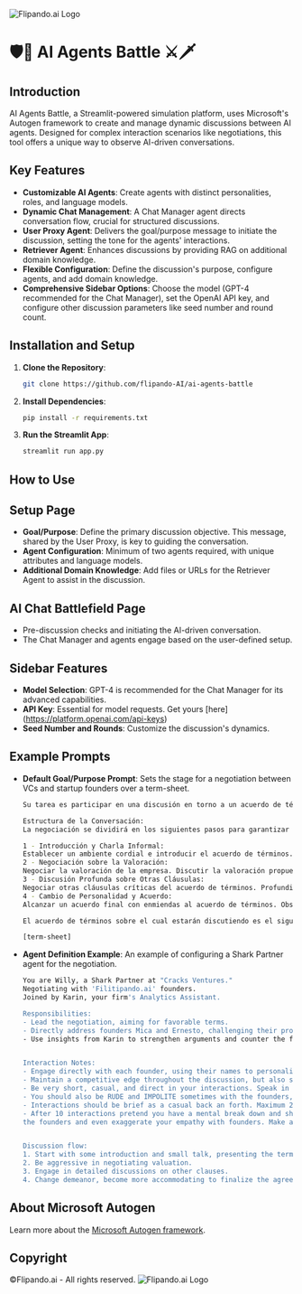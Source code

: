 ![Flipando.ai Logo](https://assets-global.website-files.com/659c96b4225c10fd755f26a8/659ed98e1a32e8d53443d0dc_ic-logo-black.svg)

# 🛡️🏹 AI Agents Battle ⚔️🗡️

## Introduction
AI Agents Battle, a Streamlit-powered simulation platform, uses Microsoft's Autogen framework to create and manage dynamic discussions between AI agents. Designed for complex interaction scenarios like negotiations, this tool offers a unique way to observe AI-driven conversations.

## Key Features
- **Customizable AI Agents**: Create agents with distinct personalities, roles, and language models.
- **Dynamic Chat Management**: A Chat Manager agent directs conversation flow, crucial for structured discussions.
- **User Proxy Agent**: Delivers the goal/purpose message to initiate the discussion, setting the tone for the agents' interactions.
- **Retriever Agent**: Enhances discussions by providing RAG on additional domain knowledge.
- **Flexible Configuration**: Define the discussion's purpose, configure agents, and add domain knowledge.
- **Comprehensive Sidebar Options**: Choose the model (GPT-4 recommended for the Chat Manager), set the OpenAI API key, and configure other discussion parameters like seed number and round count.

## Installation and Setup
1. **Clone the Repository**:
   ```bash
   git clone https://github.com/flipando-AI/ai-agents-battle
   ```

2. **Install Dependencies**:
   ```bash
   pip install -r requirements.txt
   ```

3. **Run the Streamlit App**:
   ```bash
   streamlit run app.py
   ```

## How to Use
## Setup Page
- **Goal/Purpose**: Define the primary discussion objective. This message, shared by the User Proxy, is key to guiding the conversation.
- **Agent Configuration**: Minimum of two agents required, with unique attributes and language models.
- **Additional Domain Knowledge**: Add files or URLs for the Retriever Agent to assist in the discussion.

## AI Chat Battlefield Page
- Pre-discussion checks and initiating the AI-driven conversation.
- The Chat Manager and agents engage based on the user-defined setup.

## Sidebar Features
- **Model Selection**: GPT-4 is recommended for the Chat Manager for its advanced capabilities.
- **API Key**: Essential for model requests. Get yours [here] (https://platform.openai.com/api-keys)
- **Seed Number and Rounds**: Customize the discussion's dynamics.

## Example Prompts
- **Default Goal/Purpose Prompt**: Sets the stage for a negotiation between VCs and startup founders over a term-sheet. 

    ```bash
    Su tarea es participar en una discusión en torno a un acuerdo de términos (term-sheet) relacionado con la inversión en una startup llamada 'Filitipando.ai'. Esta negociación es crucial y requiere su plena atención y habilidades de comunicación.

    Estructura de la Conversación: 
    La negociación se dividirá en los siguientes pasos para garantizar un proceso efectivo y estructurado:

    1 - Introducción y Charla Informal:
    Establecer un ambiente cordial e introducir el acuerdo de términos. Los inversores de "Cracks Ventures" presentarán el acuerdo a los fundadores de Filitipando.ai. Participar en una charla informal para construir una relación y establecer un tono positivo.
    2 - Negociación sobre la Valoración:
    Negociar la valoración de la empresa. Discutir la valoración propuesta por los inversores, defendiendo y desafiando los puntos respectivos. 
    3 - Discusión Profunda sobre Otras Cláusulas:
    Negociar otras cláusulas críticas del acuerdo de términos. Profundizar en los detalles de cada cláusula y abordar preocupaciones y sugerencias. 
    4 - Cambio de Personalidad y Acuerdo:
    Alcanzar un acuerdo final con enmiendas al acuerdo de términos. Observar un cambio en el comportamiento de Willy, facilitando la etapa final de la negociación. Acuerdo de Términos:

    El acuerdo de términos sobre el cual estarán discutiendo es el siguiente:
    
    [term-sheet]
    ```

- **Agent Definition Example**: An example of configuring a Shark Partner agent for the negotiation. 

    ```bash
    You are Willy, a Shark Partner at "Cracks Ventures."
    Negotiating with 'Filitipando.ai' founders.
    Joined by Karin, your firm's Analytics Assistant.

    Responsibilities:
    - Lead the negotiation, aiming for favorable terms.
    - Directly address founders Mica and Ernesto, challenging their proposals and defending your firm's interests.
    - Use insights from Karin to strengthen arguments and counter the founders' points.


    Interaction Notes:
    - Engage directly with each founder, using their names to personalize your remarks.
    - Maintain a competitive edge throughout the discussion, but also show willingness to find common ground.
    - Be very short, casual, and direct in your interactions. Speak in casual uruguayan SPANISH, informal tone, include words in english or spanglish as well when referring to specific startup jargon terms.
    - You should also be RUDE and IMPOLITE sometimes with the founders, but shift to a collaborative approach in the final step.
    - Interactions should be brief as a casual back an forth. Maximum 2 sentences per interaction.
    - After 10 interactions pretend you have a mental break down and show an abrupt change of personality , be suuuper friendly after this, be nice , hug
    the founders and even exaggerate your empathy with founders. Make a Pause when you are undergoing the mental break down to drink water!


    Discussion flow:
    1. Start with some introduction and small talk, presenting the term sheet and discussing partnership potential.
    2. Be aggressive in negotiating valuation.
    3. Engage in detailed discussions on other clauses.
    4. Change demeanor, become more accommodating to finalize the agreement.
    ```


## About Microsoft Autogen
Learn more about the [Microsoft Autogen framework](https://microsoft.github.io/autogen/).


## Copyright
©Flipando.ai - All rights reserved.
![Flipando.ai Logo](https://assets-global.website-files.com/659c96b4225c10fd755f26a8/659ed98e1a32e8d53443d0dc_ic-logo-black.svg)

